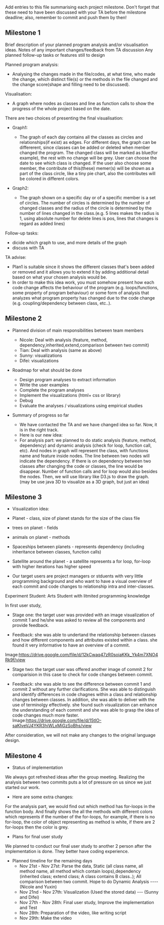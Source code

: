 Add entries to this file summarising each project milestone. Don't forget that these need to have been discussed with your TA before the milestone deadline; also, remember to commit and push them by then!

## Milestone 1
Brief description of your planned program analysis and/or visualisation ideas.
Notes of any important changes/feedback from TA discussion
Any planned follow-up tasks or features still to design
 
Planned program analysis:
- Analysing the changes made in the file/codes, at what time, who made the change, which distinct file(s) or the methods in the file changed and the change score(shape and filling need to be discussed).


Visualisation:
- A graph where nodes as classes and line as function calls to show the progress of the whole project based on the date. 


There are two choices of presenting the final visualisation:
- Graph1:
  - The graph of each day contains all the classes as circles and relationships(if exist) as edges. For different days, the graph can be differerent, since classes can be added or deleted when menber changed the program. The changed class will be marked as blue(for example), the rest with no change will be grey. User can choose the date to see which class is changed. If the user also choose some member, the contribute of this(these) memer(s) will be shown as a part of the class circle, like a tiny pie chart, also the contributes will be colored in different colors. 
 
- Graph2:
  - The graph shown on a specific day or of a specific member is a set of circles. The number of circles is determined by the number of changed classes and the radius of the circle is determined by the number of lines changed in the class.(e.g. 5 lines makes the radius is 1, using absolute number for delete lines is pos, lines that changes is regard as added lines)
 

Follow-up tasks:
- dicide which graph to use, and more details of the graph
- discuss with TA

TA advise:
- Plan1 is suitable since it shows the different classes that's been added or removed and it allows you to extend it by adding additional detail based on what your chosen analysis would be.
- In order to make this idea work, you must somehow present how each code change affects the behaviour of the program (e.g. loops/functions, some property of program behaviour) or some form of analysis that analyzes what program property has changed due to the code change (e.g. coupling/dependency between class, etc..).



## Milestone 2
- Planned division of main responsibilities between team members

  - Nicole: Deal with analysis (feature, method, dependency,inherited,extend,comparison between two commit)
  - Tian: Deal with analysis (same as above)
  - Sunny:  visualizations
  - Difei:  visualizations



- Roadmap for what should be done 

  - Design program analyses to extract information
  - Write the user examples
  - Complete the program analyses
  - Implement the visualizations (html+ css or library)
  - Debug
  - Evaluate the analyses / visualizations using empirical studies 
 

- Summary of progress so far
  - We have contacted the TA and we have changed idea so far. Now, it is in the right track. 
  - Here is our new idea:
   - For analysis part: we planned to do static analysis (feature, method, dependency) and dynamic analysis (check for loop, function call, etc). And nodes in graph will represent the class, with functions name and feature inside nodes. The line between two nodes will indicate the dependency. If there is on dependency between two classes after changing the code or classes, the line would be disappear. Number of function calls and for loop would also besides the nodes. Then, we will use library like D3.js to draw the graph. (may be use java 3D to visualize as a 3D graph, but just an idea)




## Milestone 3
- Visualization idea:
 - Planet - class, size of planet stands for the size of the class file
 - trees on planet - fields
 - animals on planet - methods
- Spaceships between planets - represents dependency  (including inheritance between classes, function calls)
- Satellite around the planet - a satellite represents a for loop, for-loop with higher iterations has higher speed



- Our target users are project managers or stduents with very little programming background and who want to have a visual overview of each commit and code changes to relationship intra and inter-classes. 


Experiment Student: Arts Student with litmited programming knowledge 


In first user study, 


- Stage one: 
the target user was provided with an image visualization of commit 1 and he/she was asked to review all the components and provide feedback. 


- Feedback: 
she was able to undertand the relationship between classes and how different components and attributes existed within a class. she found it very informative to have an overview of a commit. 

Image:https://drive.google.com/file/d/12kCwaq47zR0soiaKKk_Yk4m7XNO4Rk9f/view


- Stage two:
the target user was offered another image of commit 2 for comparision in this case to check for code changes between commit. 


- Feedback: 
she was able to see the difference between commit 1 and commit 2 without any further clarifications. She was able to distinguish and identify differences in code chagnes within a class and relationship changes between classes. In addition, she was able to deliver with the use of terminolgy effectively. she found such visualization can enhance the understanding of each commit and she was able to grasp the idea of code changes much more faster. 
Image:https://drive.google.com/file/d/15tIO-saKIveVJ4YKR3hiWLxMiGzSoBhs/view

After consideration, we will not make any changes to the original language design. 



## Milestone 4
- Status of implementation


We always got refreshed ideas after the group meeting.  Realizing the analysis between two commits puts a lot of pressure on us since we just started our work.

- Here are some extra changes:


For the analysis part, we would find out which method has for-loops in the function body. And finally shows the all the methods with different colors which represents if the number of the for-loops, for example, if there is no for-loop, the color of object representing as method is white, if there are 2 for-loops then the color is grey. 


- Plans for final user study


We planned to conduct our final user study to another 2 person after the implementation is done. They better have coding experience.


- Planned timeline for the remaining days
  - Nov 21st - Nov 27st: Parse the data, Static (all class name, all method name, all method which contain loops),dependency (inherited class; extend class; A class contains B class..); All comparison between two commit. Hope to do Dynamic Analysis ---- (Nicole and Yuxin)
  - Nov 21nd - Nov 27th: Visualization (Used the stored data) --- (Sunny and Difei)
  - Nov 27th - Nov 28th: Final user study, Improve the implementation and Test
  - Nov 28th: Preparation of the video, like writing script
  - Nov 29th: Make the video

